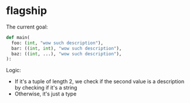 # flagship

The current goal:

```py
def main(
  foo: (int, "wow such description"),
  bar: ((int, int), "wow such description"),
  baz: ((int, ...), "wow such description"),
):
```

Logic:

  - If it's a tuple of length 2, we check if the second value is a description
    by checking if it's a string
  - Otherwise, it's just a type

